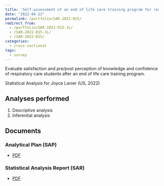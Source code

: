 ```yaml
---
title: 'Self-assessment of an end of life care training program for respiratory care practitioners'
date: "2022-04-23"
permalink: /portfolio/SAR-2022-015/
redirect_from:
  - /portfolio/SAR-2022-015-JL/
  - /SAR-2022-015-JL/
  - /SAR-2022-015/
categories:
  - cross-sectional
tags:
  - survey
---
```


Evaluate satisfaction and pre/post perception of knowledge and confidence of respiratory care students after an end of life care training program.

Statistical Analysis for Joyce Lanier (US, 2022)
<!-- Technical Report for Joyce Lanier (US, 2022) -->

## Analyses performed

1. Descriptive analysis
1. Inferential analysis

## Documents

<!-- The client has requested that this analysis be kept confidential until a future date, determined by the client. -->
<!-- All documents from this consultation are therefore not published online and only the title and year of the analysis will be included in the consultant's Portfolio. -->
<!-- After the agreed date is reached, the documents will be released. -->

<!-- The client has requested that this analysis be kept confidential. -->
<!-- All documents from this consultation are therefore not published online and only the title and year of the analysis will be included in the consultant's Portfolio. -->

### Analytical Plan (SAP)

- [PDF][sap]

### Statistical Analysis Report (SAR)

- [PDF][sar]

<!-- ## Associated analyses -->

<!-- This analysis is part of a larger project and is supported by other analyses, linked below. -->

<!-- **[assoc_title]** -->

<!-- <[assoc_link]> -->

<!-- --- -->

[sap]: /files/SAP-2022-015-JL-v01.pdf
[sar]: /files/SAR-2022-015-JL-v01.pdf

